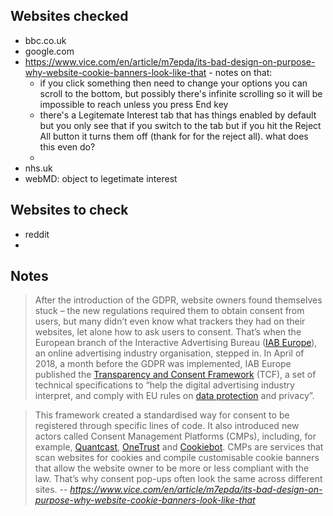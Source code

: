 ## Websites checked
- bbc.co.uk
- google.com
- https://www.vice.com/en/article/m7epda/its-bad-design-on-purpose-why-website-cookie-banners-look-like-that - notes on that:
	- if you click something then need to change your options you can scroll to the bottom, but possibly there's infinite scrolling so it will be impossible to reach unless you press End key
	- there's a Legitemate Interest tab that has things enabled by default but you only see that if you switch to the tab but if you hit the Reject All button it turns them off (thank for for the reject all). what does this even do?
	- 
- nhs.uk
- webMD: object to legetimate interest

## Websites to check
- reddit
- 

## Notes
> After the introduction of the GDPR, website owners found themselves stuck – the new regulations required them to obtain consent from users, but many didn’t even know what trackers they had on their websites, let alone how to ask users to consent. That’s when the European branch of the Interactive Advertising Bureau ([IAB Europe](https://iabeurope.eu/)), an online advertising industry organisation, stepped in. In April of 2018, a month before the GDPR was implemented, IAB Europe published the [Transparency and Consent Framework](https://github.com/InteractiveAdvertisingBureau/GDPR-Transparency-and-Consent-Framework) (TCF), a set of technical specifications to “help the digital advertising industry interpret, and comply with EU rules on [data protection](https://www.vice.com/en/topic/data-protection) and privacy”.

>This framework created a standardised way for consent to be registered through specific lines of code. It also introduced new actors called Consent Management Platforms (CMPs), including, for example, [Quantcast](https://www.quantcast.com/), [OneTrust](https://www.onetrust.com/) and [Cookiebot](https://www.cookiebot.com/en/). CMPs are services that scan websites for cookies and compile customisable cookie banners that allow the website owner to be more or less compliant with the law. That’s why consent pop-ups often look the same across different sites.
>-- <cite>https://www.vice.com/en/article/m7epda/its-bad-design-on-purpose-why-website-cookie-banners-look-like-that </cite>

